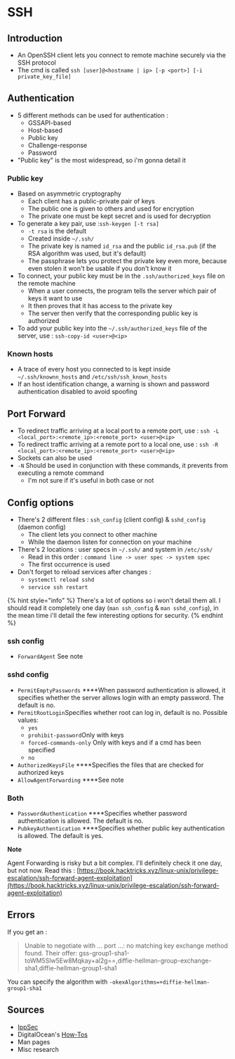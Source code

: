 # SSH

## Introduction

* An OpenSSH client lets you connect to remote machine securely via the SSH protocol
* The cmd is called `ssh [user]@<hostname | ip> [-p <port>] [-i private_key_file]`

## Authentication

* 5 different methods can be used for authentication :
  * GSSAPI-based
  * Host-based
  * Public key
  * Challenge-response
  * Password
* "Public key" is the most widespread, so i'm gonna detail it

### Public key

* Based on asymmetric cryptography
  * Each client has a public-private pair of keys
  * The public one is given to others and used for encryption
  * The private one must be kept secret and is used for decryption
* To generate a key pair, use :`ssh-keygen [-t rsa]`
  * `-t rsa` is the default
  * Created inside `~/.ssh/`
  * The private key is named `id_rsa` and the public `id_rsa.pub` \(if the RSA algorithm was used, but it's default\)
  * The passphrase lets you protect the private key even more, because even stolen it won't be usable if you don't know it
* To connect, your public key must be in the `.ssh/authorized_keys` file on the remote machine
  * When a user connects, the program tells the server which pair of keys it want to use
  * It then proves that it has access to the private key
  * The server then verify that the corresponding public key is authorized
* To add your public key into the `~/.ssh/authorized_keys` file of the server, use : `ssh-copy-id <user>@<ip>`

### Known hosts

* A trace of every host you connected to is kept inside `~/.ssh/knownn_hosts` and `/etc/ssh/ssh_known_hosts`
* If an host identification change, a warning is shown and password authentication disabled to avoid spoofing

## Port Forward

* To redirect traffic arriving at a local port to a remote port,  use :  `ssh -L <local_port>:<remote_ip>:<remote_port> <user>@<ip>`
* To redirect traffic arriving at a remote port to a local one, use : `ssh -R <local_port>:<remote_ip>:<remote_port> <user>@<ip>`
* Sockets can also be used
* `-N` Should be used in conjunction with these commands, it prevents from executing a remote command
  * I'm not sure if it's useful in both case or not

## Config options

* There's 2 different files : `ssh_config` \(client config\) & `sshd_config` \(daemon config\)
  * The client lets you connect to other machine
  * While the daemon listen for connection on your machine
* There's 2 locations :  user specs in `~/.ssh/` and system in `/etc/ssh/`
  * Read in this order : `command line -> user spec -> system spec`
  * The first occurrence is used
* Don't forget to reload services after changes :
  * `systemctl reload sshd`
  * `service ssh restart`

{% hint style="info" %}
There's a lot of options so i won't detail them all. I should read it completely one day \(`man ssh_config` & `man sshd_config`\),  in the mean time i'll detail the few interesting options for security.
{% endhint %}

### ssh config

* `ForwardAgent`  See note

### sshd config

* `PermitEmptyPasswords` ****When password authentication is allowed, it specifies whether the server allows login with an empty password. The default is no.
* `PermitRootLogin`Specifies whether root can log in, default is no. Possible values:
  * `yes`
  * `prohibit-password`Only with keys
  * `forced-commands-only` Only with keys and if a cmd has been specified
  * `no`
* `AuthorizedKeysFile` ****Specifies the files that are checked for authorized keys
* `AllowAgentForwarding` ****See note

### Both

* `PasswordAuthentication` ****Specifies whether password authentication is allowed. The default is no.
* `PubkeyAuthentication` ****Specifies whether public key authentication is allowed. The default is yes.

**Note** 

Agent Forwarding is risky but a bit complex. I'll definitely check it one day, but not now. Read this : [https://book.hacktricks.xyz/linux-unix/privilege-escalation/ssh-forward-agent-exploitation](https://book.hacktricks.xyz/linux-unix/privilege-escalation/ssh-forward-agent-exploitation)

## Errors

If you get an :

> Unable to negotiate with ... port ...: no matching key exchange method found. Their offer: gss-group1-sha1-toWM5Slw5Ew8Mqkay+al2g==,diffie-hellman-group-exchange-sha1,diffie-hellman-group1-sha1

You can specify the algorithm with `-okexAlgorithms=+diffie-hellman-group1-sha1` 

## Sources

* [IppSec](https://www.youtube.com/channel/UCa6eh7gCkpPo5XXUDfygQQA)
* DigitalOcean's [How-Tos](https://www.digitalocean.com/docs/droplets/how-to/add-ssh-keys/)
* Man pages
* Misc research

